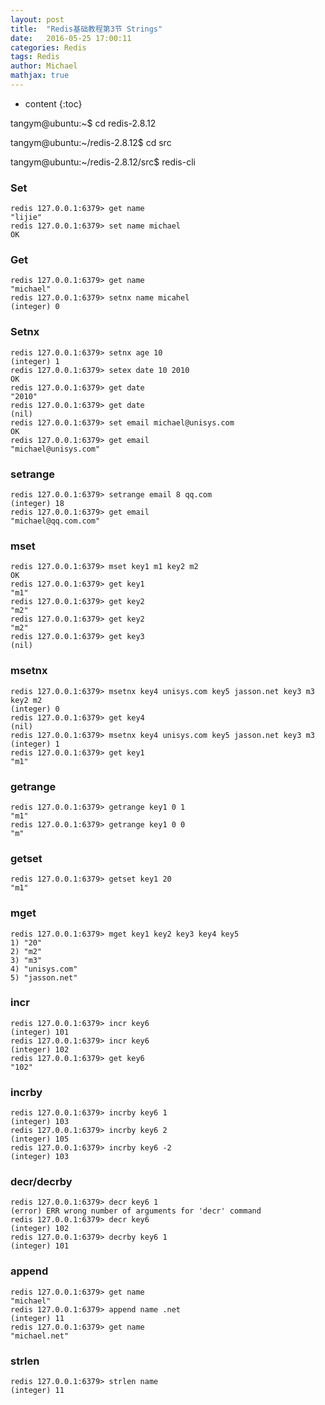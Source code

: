 ```yaml
---
layout: post
title:  "Redis基础教程第3节 Strings"
date:   2016-05-25 17:00:11
categories: Redis
tags: Redis
author: Michael
mathjax: true
---
```


* content
{:toc}

tangym@ubuntu:~$ cd redis-2.8.12

tangym@ubuntu:~/redis-2.8.12$ cd src

tangym@ubuntu:~/redis-2.8.12/src$ redis-cli



### Set
```
redis 127.0.0.1:6379> get name
"lijie"
redis 127.0.0.1:6379> set name michael
OK
```

### Get
```
redis 127.0.0.1:6379> get name
"michael"
redis 127.0.0.1:6379> setnx name micahel
(integer) 0
```

### Setnx
```
redis 127.0.0.1:6379> setnx age 10
(integer) 1
redis 127.0.0.1:6379> setex date 10 2010
OK
redis 127.0.0.1:6379> get date
"2010"
redis 127.0.0.1:6379> get date
(nil)
redis 127.0.0.1:6379> set email michael@unisys.com
OK
redis 127.0.0.1:6379> get email
"michael@unisys.com"
```

### setrange
```
redis 127.0.0.1:6379> setrange email 8 qq.com
(integer) 18
redis 127.0.0.1:6379> get email
"michael@qq.com.com"
```

### mset
```
redis 127.0.0.1:6379> mset key1 m1 key2 m2
OK
redis 127.0.0.1:6379> get key1
"m1"
redis 127.0.0.1:6379> get key2
"m2"
redis 127.0.0.1:6379> get key2
"m2"
redis 127.0.0.1:6379> get key3
(nil)
```

### msetnx
```
redis 127.0.0.1:6379> msetnx key4 unisys.com key5 jasson.net key3 m3 key2 m2
(integer) 0
redis 127.0.0.1:6379> get key4
(nil)
redis 127.0.0.1:6379> msetnx key4 unisys.com key5 jasson.net key3 m3
(integer) 1
redis 127.0.0.1:6379> get key1
"m1"
```

### getrange
```
redis 127.0.0.1:6379> getrange key1 0 1
"m1"
redis 127.0.0.1:6379> getrange key1 0 0
"m"
```

### getset
```
redis 127.0.0.1:6379> getset key1 20
"m1"
```

### mget
```
redis 127.0.0.1:6379> mget key1 key2 key3 key4 key5
1) "20"
2) "m2"
3) "m3"
4) "unisys.com"
5) "jasson.net"
```

### incr 
```
redis 127.0.0.1:6379> incr key6
(integer) 101
redis 127.0.0.1:6379> incr key6
(integer) 102
redis 127.0.0.1:6379> get key6
"102"
```

### incrby 
```
redis 127.0.0.1:6379> incrby key6 1
(integer) 103
redis 127.0.0.1:6379> incrby key6 2
(integer) 105
redis 127.0.0.1:6379> incrby key6 -2
(integer) 103
```

### decr/decrby 
```
redis 127.0.0.1:6379> decr key6 1
(error) ERR wrong number of arguments for 'decr' command
redis 127.0.0.1:6379> decr key6
(integer) 102
redis 127.0.0.1:6379> decrby key6 1
(integer) 101
```

### append 
```
redis 127.0.0.1:6379> get name
"michael"
redis 127.0.0.1:6379> append name .net
(integer) 11
redis 127.0.0.1:6379> get name
"michael.net"
```

### strlen 
```
redis 127.0.0.1:6379> strlen name
(integer) 11
```